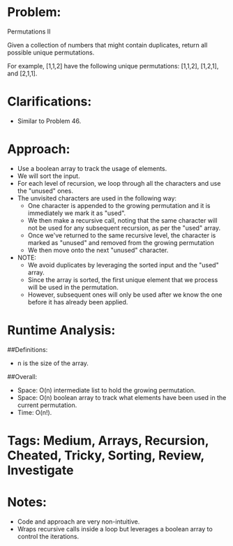 # Problem:
  Permutations II
  
  Given a collection of numbers that might contain duplicates, return all possible unique permutations.

  For example,
  [1,1,2] have the following unique permutations:
  [1,1,2], [1,2,1], and [2,1,1].
  
# Clarifications:
  - Similar to Problem 46.

# Approach:
  - Use a boolean array to track the usage of elements.
  - We will sort the input.
  - For each level of recursion, we loop through all the characters and use the "unused" ones.
  - The unvisited characters are used in the following way:
    - One character is appended to the growing permutation and it is immediately we mark it as "used".
    - We then make a recursive call, noting that the same character will not be used for any subsequent recursion, as per the "used" array.
    - Once we've returned to the same recursive level, the character is marked as "unused" and removed from the growing permutation
    - We then move onto the next "unused" character.
  - NOTE: 
    - We avoid duplicates by leveraging the sorted input and the "used" array.
    - Since the array is sorted, the first unique element that we process will be used in the permutation.
    - However, subsequent ones will only be used after we know the one before it has already been applied.

# Runtime Analysis:
##Definitions:
  - n is the size of the array.

##Overall:
  - Space: O(n) intermediate list to hold the growing permutation.
  - Space: O(n) boolean array to track what elements have been used in the current permutation.
  - Time: O(n!).

# Tags: Medium, Arrays, Recursion, Cheated, Tricky, Sorting, Review, Investigate

# Notes:
  - Code and approach are very non-intuitive.
  - Wraps recursive calls inside a loop but leverages a boolean array to control the iterations.